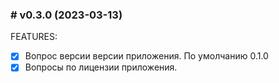 ### # v0.3.0 (2023-03-13)

FEATURES:

- [x] Вопрос версии версии приложения. По умолчанию 0.1.0
- [x] Вопросы по лицензии приложения.
